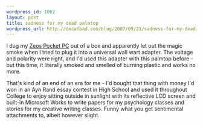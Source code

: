 ```yaml
--- 
wordpress_id: 1062
layout: post
title: sadness for my dead palmtop
wordpress_url: http://decafbad.com/blog/2007/09/21/sadness-for-my-dead-palmtop
---
```

I dug my <a href="http://en.wikipedia.org/wiki/Zeos">Zeos Pocket PC</a> out of a box and apparently let out the magic smoke when I tried to plug it into a universal wall wart adapter.  The voltage and polarity were right, and I'd used this adapter with this palmtop before - but this time, it literally smoked and smelled of burning plastic and works no more.  

That's kind of an end of an era for me - I'd bought that thing with money I'd won in an Ayn Rand essay contest in High School and used it throughout College to enjoy sitting outside in sunlight with its reflective LCD screen and built-in Microsoft Works to write papers for my psychology classes and stories for my creative writing classes.  Funny what you get sentimental attachments to, albeit however slight.
